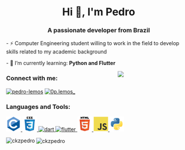 <h1 align="center">Hi 👋, I'm Pedro</h1>
<h3 align="center">A passionate developer from Brazil</h3>
<div>
  <p>- ⚡ Computer Engineering student willing to work in the field to develop skills related to my academic background</p>
  <p>- 🌱 I’m currently learning: <strong>Python and Flutter</strong></p>
<img align="right" height="" src="https://media.giphy.com/media/JIX9t2j0ZTN9S/giphy.gif?cid=790b7611zbgb8zz82it7rh8m4i05392aa1ctqnq7mapu9h7t&ep=v1_gifs_search&rid=giphy.gif&ct=g" width="200" height="200" />
</div>

<h3 align="left">Connect with me:</h3>
<p align="left">
<a href="https://linkedin.com/in/pedro-lemos" target="blank"><img align="center" src="https://raw.githubusercontent.com/rahuldkjain/github-profile-readme-generator/master/src/images/icons/Social/linked-in-alt.svg" alt="pedro-lemos" height="30" width="40" /></a>
<a href="https://instagram.com/0p.lemos_" target="blank"><img align="center" src="https://raw.githubusercontent.com/rahuldkjain/github-profile-readme-generator/master/src/images/icons/Social/instagram.svg" alt="0p.lemos_" height="30" width="40" /></a>
</p>

<h3 align="left">Languages and Tools:</h3>
<p align="left"> <a href="https://www.cprogramming.com/" target="_blank" rel="noreferrer"> <img src="https://raw.githubusercontent.com/devicons/devicon/master/icons/c/c-original.svg" alt="c" width="40" height="40"/> </a> <a href="https://www.w3schools.com/css/" target="_blank" rel="noreferrer"> <img src="https://raw.githubusercontent.com/devicons/devicon/master/icons/css3/css3-original-wordmark.svg" alt="css3" width="40" height="40"/> </a> <a href="https://dart.dev" target="_blank" rel="noreferrer"> <img src="https://www.vectorlogo.zone/logos/dartlang/dartlang-icon.svg" alt="dart" width="40" height="40"/> </a> <a href="https://flutter.dev" target="_blank" rel="noreferrer"> <img src="https://www.vectorlogo.zone/logos/flutterio/flutterio-icon.svg" alt="flutter" width="40" height="40"/> </a> <a href="https://www.w3.org/html/" target="_blank" rel="noreferrer"> <img src="https://raw.githubusercontent.com/devicons/devicon/master/icons/html5/html5-original-wordmark.svg" alt="html5" width="40" height="40"/> </a> <a href="https://developer.mozilla.org/en-US/docs/Web/JavaScript" target="_blank" rel="noreferrer"> <img src="https://raw.githubusercontent.com/devicons/devicon/master/icons/javascript/javascript-original.svg" alt="javascript" width="40" height="40"/> </a> <a href="https://www.python.org" target="_blank" rel="noreferrer"> <img src="https://raw.githubusercontent.com/devicons/devicon/master/icons/python/python-original.svg" alt="python" width="40" height="40"/> </a> </p>

<p><img align="left" src="https://github-readme-stats.vercel.app/api/top-langs?username=ckzpedro&show_icons=true&locale=en&layout=compact" alt="ckzpedro" /></p>

<p>&nbsp;<img align="center" src="https://github-readme-stats.vercel.app/api?username=ckzpedro&show_icons=true&locale=en" alt="ckzpedro" /></p>
